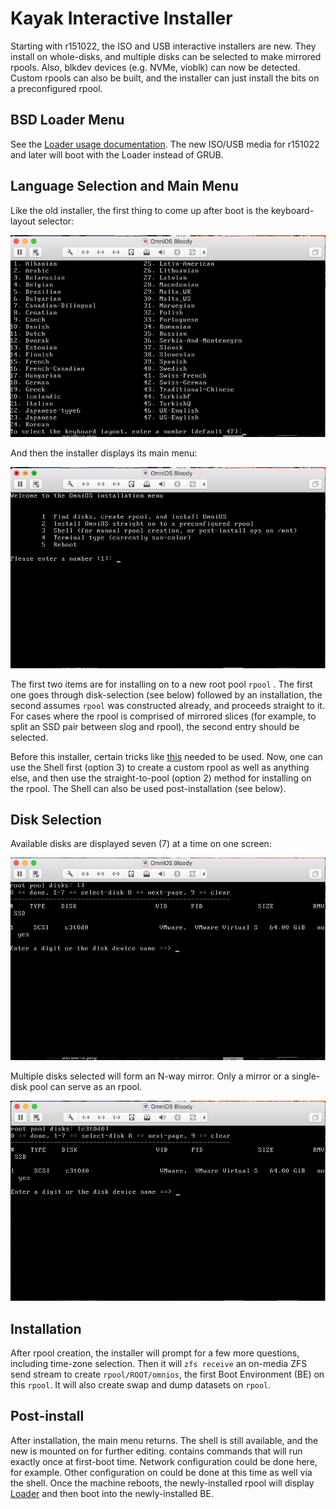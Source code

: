 Kayak Interactive Installer
===========================

Starting with r151022, the ISO and USB interactive installers are new.
They install on whole-disks, and multiple disks can be selected to make
mirrored rpools. Also, blkdev devices (e.g. NVMe, vioblk) can now be
detected. Custom rpools can also be built, and the installer can just
install the bits on a preconfigured rpool.

BSD Loader Menu
---------------

See the [Loader usage documentation](BSDLoader.md#InteractingwithLoader).
The new ISO/USB media for r151022 and later will boot with the Loader
instead of GRUB.

Language Selection and Main Menu
--------------------------------

Like the old installer, the first thing to come up after boot is the
keyboard-layout selector:

![Keyboard-layout selector](Images/keyboard_layout_selector.png)

And then the installer displays its main menu:

![Installer main menu](Images/installer_main_menu.png)

The first two items are for installing on to a new root pool `rpool` . The first
one goes through disk-selection (see below) followed by an installation,
the second assumes `rpool` was constructed already, and proceeds straight to it.
For cases where the rpool is comprised of mirrored slices (for example,
to split an SSD pair between slog and rpool), the second entry should be
selected.

Before this installer, certain tricks like [this](ISOrpoolCustomize.md)
needed to be used. Now, one can use the Shell first (option 3) to
create a custom rpool as well as anything else, and then use the
straight-to-pool (option 2) method for installing on the rpool. The
Shell can also be used post-installation (see below).

Disk Selection
--------------

Available disks are displayed seven (7) at a time on one screen:

![Available disks](Images/available_disks.png)

Multiple disks selected will form an N-way mirror. Only a mirror or a
single-disk pool can serve as an rpool.

![Multiple disks selected](Images/multiple_disks_selected.png)

Installation
------------

After rpool creation, the installer will prompt for a few more
questions, including time-zone selection. Then it will `zfs receive` an on-media ZFS
send stream to create `rpool/ROOT/omnios`, the first Boot Environment (BE) on this `rpool`. It
will also create swap and dump datasets on `rpool`.

Post-install
------------

After installation, the main menu returns. The shell is still available,
and the new is mounted on for further editing. contains commands that
will run exactly once at first-boot time. Network configuration could be
done here, for example. Other configuration on could be done at this
time as well via the shell. Once the machine reboots, the
newly-installed rpool will display [Loader](BSDLoader.md) and then
boot into the newly-installed BE.
